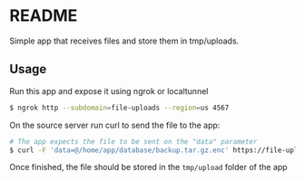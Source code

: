 # README

Simple app that receives files and store them in tmp/uploads.

## Usage
Run this app and expose it using ngrok or localtunnel
```bash
$ ngrok http --subdomain=file-uploads --region=us 4567
```

On the source server run curl to send the file to the app:

```bash
# The app expects the file to be sent on the "data" parameter
$ curl -F 'data=@/home/app/database/backup.tar.gz.enc' https://file-uploads.ngrok.io/upload
```

Once finished, the file should be stored in the `tmp/upload` folder of the app

